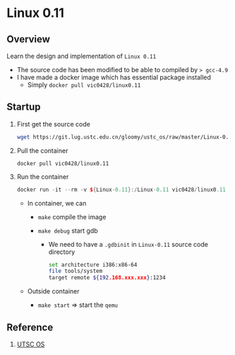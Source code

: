 # Linux 0.11

## Overview

Learn the design and implementation of `Linux 0.11`

- The source code has been modified to be able to compiled by `> gcc-4.9`
- I have made a docker image which has essential package installed
  - Simply `docker pull vic0428/linux0.11`

## Startup

1. First get the source code

   ```bash
   wget https://git.lug.ustc.edu.cn/gloomy/ustc_os/raw/master/Linux-0.11-lab1.tar.gz
   ```

2. Pull the container

   ```
   docker pull vic0428/linux0.11
   ```

3. Run the container

   ```c++
   docker run -it --rm -v ${Linux-0.11}:/Linux-0.11 vic0428/linux0.11
   ```

   - In container, we can

     - `make` compile the image

     - `make debug` start gdb

       - We need to have a `.gdbinit`  in `Linux-0.11` source code directory

         ```bash
         set architecture i386:x86-64
         file tools/system
         target remote ${192.168.xxx.xxx}:1234
         ```

   - Outside container

     - `make start` => start the `qemu`

## Reference

1. [UTSC OS](http://staff.ustc.edu.cn/~ykli/os2020/)